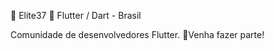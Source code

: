💙 Elite37 💙
Flutter / Dart - Brasil

Comunidade de desenvolvedores Flutter.
🚀Venha fazer parte!



<!---
elite37oficial/elite37oficial is a ✨ special ✨ repository because its `README.md` (this file) appears on your GitHub profile.
You can click the Preview link to take a look at your changes.
--->
